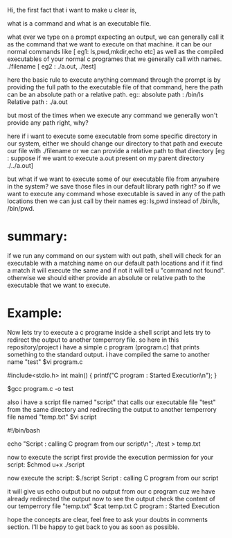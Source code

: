 Hi, the first fact that i want to make u clear is,

what is a command and what is an executable file.

what ever we type on a prompt expecting an output, we can generally call it as the command that 
we want to execute on that machine. it can be our normal commands like [ eg1: ls,pwd,mkdir,echo etc] 
as well as the compiled executables of your normal c programes that we generally call with names.
./filename [ eg2 : ./a.out, ./test]

here the basic rule to execute anything command through the prompt is by providing the full path to 
the executable file of that command, here the path can be an absolute path or a relative path.
eg::
 absolute path : /bin/ls
 Relative path : ./a.out

but most of the times when we execute any command we generally won't provide any path right, why?

here if i want to execute some executable from some specific directory in our system, either we should
change our directory to that path and execute our file with ./filename or we can provide a relative path
to that directory [eg : suppose if we want to execute a.out present on my parent directory ./../a.out]

but what if we want to execute some of our executable file from anywhere in the system?
we save those files in our default library path right?
so if we want to execute any command whose executable is saved in any of the path locations then we 
can just call by their names eg: ls,pwd instead of /bin/ls, /bin/pwd.

summary: 
========
if we run any command on our system with out path, shell will check for an executable with a matching 
name on our default path locations and if it find a match it will execute the same and if not
it will tell u "command not found". otherwise we should either provide an absolute or relative path 
to the executable that we want to execute.

Example:
=======
Now lets try to execute a c programe inside a shell script and lets try to redirect the output to 
another temperrory file.
so here in this repository/project i have a simple c program (program.c) that prints something to the 
standard output. i have compiled the same to another name "test"
$vi program.c

#include<stdio.h>
int main()
{
        printf("C program : Started Execution\n");
}

$gcc program.c -o test

also i have a script file named "script" that calls our executable file "test" from the same directory 
and redirecting the output to another temperrory file named "temp.txt"
$vi script

#!/bin/bash

echo "Script : calling C program from our script\n";
./test > temp.txt

now to execute the script first provide the execution permission for your script:
$chmod u+x ./script

now execute the script:
$./script
Script : calling C program from our script

it will give us echo output but no output from our c program cuz we have already redirected the output
now to see the output check the content of our temperrory file "temp.txt"
$cat temp.txt
C program : Started Execution

hope the concepts are clear, feel free to ask your doubts in comments section.
I'll be happy to get back to you as soon as possible.
